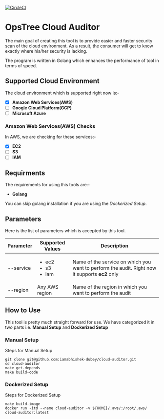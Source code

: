 [![CircleCI](https://circleci.com/gh/iamabhishek-dubey/cloud-auditor.svg?style=svg)](https://circleci.com/gh/iamabhishek-dubey/cloud-auditor)

# OpsTree Cloud Auditor
The main goal of creating this tool is to provide easier and faster security scan of the cloud environment. As a result, the consumer will get to know exactly where his/her security is lacking.

The program is written in Golang which enhances the performance of tool in terms of speed.

## Supported Cloud Environment
The cloud environment which is supported right now is:-

- [X] **Amazon Web Services(AWS)**
- [ ] **Google Cloud Platform(GCP)**
- [ ] **Microsoft Azure**

### Amazon Web Services(AWS) Checks
In AWS, we are checking for these services:-

- [X] **EC2**
- [ ] **S3**
- [ ] **IAM**

## Requirments
The requirements for using this tools are:-

- **Golang**

You can skip golang installation if you are using the *Dockerized Setup*.

## Parameters
Here is the list of parameters which is accepted by this tool.

|**Parameter**|**Supported Values**|**Description**|
|-------------|--------------------|---------------|
|--service|<ul><li>ec2</li><li>s3</li><li>iam</li></ul>| Name of the service on which you want to perform the audit. Right now it supports **ec2** only|
|--region| Any AWS region|Name of the region in which you want to perform the audit|

## How to Use
This tool is pretty much straight forward for use. We have categorized it in two parts i.e. **Manual Setup** and **Dockerized Setup**

### Manual Setup
Steps for Manual Setup

```shell
git clone git@github.com:iamabhishek-dubey/cloud-auditor.git
cd cloud-auditor
make get-depends
make build-code
```

### Dockerized Setup
Steps for Dockerized Setup

```shell
make build-image
docker run -itd --name cloud-auditor -v ${HOME}/.aws/:/root/.aws/ cloud-auditor:latest
```
